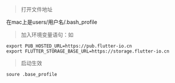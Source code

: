 > 打开文件地址

在mac上是users/用户名/.bash_profile

> 加入环境变量语句：如

```
export PUB_HOSTED_URL=https://pub.flutter-io.cn
export FLUTTER_STORAGE_BASE_URL=https://storage.flutter-io.cn
```

> 启动生效

```
soure .base_profile
```